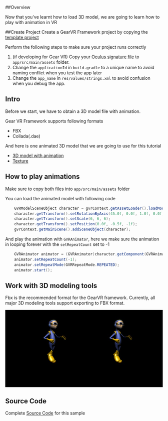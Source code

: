 ##Overview

Now that you've learnt how to load 3D model, we are going to learn how to play with animation in VR

##Create Project
Create a GearVR Framework project by copying the [template project](https://github.com/gearvrf/GearVRf-Demos/tree/master/template/GVRFApplication) 

Perform the following steps to make sure your project runs correctly

1. (if developing for Gear VR) Copy your [Oculus signature file](https://developer.oculus.com/osig/) to `app/src/main/assets` folder.
1. Change the `applicationId` in `build.gradle` to a unique name to avoid naming conflict when you test the app later
1. Change the `app_name` in `res/values/strings.xml` to avoid confusion when you debug the app.

## Intro

Before we start, we have to obtain a 3D model file with animation.

Gear VR Framework supports following formats

* FBX
* Collada(.dae)

And here is one animated 3D model that we are going to use for this tutorial

* [3D model with animation](/images/astro_boy.dae)
* [Texture](/images/astro_boy.jpg)


## How to play animations

Make sure to copy both files into `app/src/main/assets` folder

You can load the animated model with following code
```java
    GVRModelSceneObject character = gvrContext.getAssetLoader().loadModel("astro_boy.dae");
    character.getTransform().setRotationByAxis(45.0f, 0.0f, 1.0f, 0.0f);
    character.getTransform().setScale(6, 6, 6);
    character.getTransform().setPosition(0.0f, -0.5f, -1f);
    gvrContext.getMainScene().addSceneObject(character);
```

And play the animation with `GVRAnimator`, here we make sure the animation in looping forever with the `setRepeatCount` set to -1
```java
	GVRAnimator animator = (GVRAnimator)character.getComponent(GVRAnimator.getComponentType());
    animator.setRepeatCount(-1);
    animator.setRepeatMode(GVRRepeatMode.REPEATED);
    animator.start();
```

## Work with 3D modeling tools
Fbx is the recommended format for the GearVR framework. Currently, all major 3D modeling tools support exporting to FBX format.

![](/images/tutorials/screenshot_tut_03_2.jpg)

## Source Code
Complete [Source Code](https://github.com/gearvrf/GearVRf-Demos/tree/master/tutorials/tutorial_3_model_animation) for this sample

